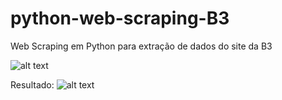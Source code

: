 # python-web-scraping-B3
Web Scraping em Python para extração de dados do site da B3

![alt text](https://i.imgur.com/ndkttHn.png)

Resultado:
![alt text](https://i.imgur.com/lupRQJG.png)
